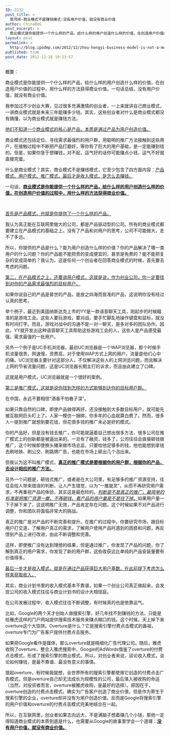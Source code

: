 ```yaml
---
ID: 2232
post_title: >
  周鸿祎-商业模式不是赚钱模式:没有用户价值，就没有商业价值
author: ChinaBUG
post_excerpt: >
  商业模式是你能提供一个什么样的产品，给什么样的用户创造什么样的价值，在创造用户价值的过程中，用什么样的方法获得商业价值。一句话总结，没有用户价值，就没有商业价值。
layout: post
permalink: >
  http://blog.ipodmp.com/2012/12/zhou-hongyi-business-model-is-not-a-model-to-make-money.html
published: true
post_date: 2012-12-26 10:23:57
---
```

概要：

商业模式是你能提供一个什么样的产品，给什么样的用户创造什么样的价值，在创造用户价值的过程中，用什么样的方法获得商业价值。一句话总结，没有用户价值，就没有商业价值。

我参加过不少创业大赛，见过很多充满激情的创业者，一上来就讲自己商业模式，一讲商业模式就是未来三年能赚多少钱。其实，这些创业者对什么是商业模式都没有搞懂，以为商业模式就是赚钱方法。

<span style="text-decoration: underline;">他们不知道一个商业模式的核心是产品，本质是通过产品为用户创造价值。</span>

商业模式还包括定位、寻找需求最强烈的用户群，用聪明的推广方法接触到这些用户，在接触过程中不断把产品打磨好，等你有了巨大的用户基础，是一定能赚到钱的。但是，如果你急于想赚钱，对不起，运气好的话你可能赚点小钱，运气不好就直接完蛋。

什么是商业模式？其实，商业模式不是赚钱模式，它至少包含了四方面内容：<span style="text-decoration: underline;">产品模式、用户模式、推广模式，最后才是收入模式，是怎么去赚钱。</span>

一句话，<strong><span style="text-decoration: underline;">商业模式是你能提供一个什么样的产品，给什么样的用户创造什么样的价值，在创造用户价值的过程中，用什么样的方法获得商业价值。</span></strong>

&nbsp;

<span style="text-decoration: underline;">首先是产品模式，也就是你提供了一个什么样的产品。</span>

我认为真正能在互联网里做大的公司，都是产品驱动型的公司。所有的商业模式都要建立在产品模式的基础之上。没有了产品和对用户的思考，公司不可能做大，走不了多远。

所以，你提供的产品是什么？能为用户创造什么样的价值？你的产品解决了哪一类用户的什么问题？你的产品能不能把贵的变成便宜的，甚至是免费的？能不能把复杂的变成简单的？我认为，这是任何一个创业者在回答商业模式的时候，首先要去考虑的问题。

<span style="text-decoration: underline;">第二，在产品模式之上，还要讲用户模式，这就是说，作为创业公司，你一定要找到对你的产品需求最强烈的目标用户。</span>

如果你说自己的产品是普世的产品，是放之四海而皆准的产品，这说明你没有经过认真的思考。

举个例子，最近到美国纳斯达克上市的YY是一款语音聊天工具，刚起步的时候瞄准的是游戏工会。这些人要玩游戏，要对战，要手忙脚乱地操作键盘和鼠标，就没有时间打字。而且，游戏对战中的沟通不是一对一聊天，是多对多的团队协作。因此，YY就开发出这种语音聊天工具帮助这些游戏工会的人，这些人是产品感受最强、需求最强的一批用户。

另外一个例子是UC手机浏览器，最初UC浏览器是一个WAP浏览器，那个时候手机流量很贵，网速慢，资费高，对于使用WAP方式上网的用户，流量是他们心中的痛。UC浏览器主要针对这部分人，不仅解决这些人的上网浏览问题，而且解决上网的节省流量问题，这是UC浏览器长期主打的诉求，而且由此建立了口碑。

这就是用户模式，UC浏览器就是一个很好的案例。

<span style="text-decoration: underline;">第三是推广模式，这就是说你找到怎样的方式能够到达你的目标用户群。</span>

在中国，永远不要相信“酒香不怕巷子深”。

如果只靠自然的口碑，即使产品做得再好，还没接触到大多数目标用户，就可能先被互联网巨头盯上了。人家一模仿一捆绑，你多年的心血就算白费了。然而，很多人一提到推广就想到要花钱，但花很多钱的推广未必是好的模式。

你的产品好，但是没有钱去推广，你可能就逼着自己想出很多方法，很多公司在推广模式上的创新都是被逼出来的。一旦有了融资，钱多了，公司往往会直接砸钱做推广，这个时候即使换头猪来做市场总监，只要给他足够多的钱，他也能想到拿钱去刷地铁、刷公交、刷路牌广告，也能在市场上砸出几个泡出来。

但我认为这不叫推广模式，<strong><span style="text-decoration: underline;">真正的推广模式是要根据你的用户群，根据你的产品，去设计相应的推广方法。</span></strong>

另外一个问题是，砸钱式推广，或者是在大公司里，有足够多的推广资源支持，往往会给人带来错误的判断，让人产生错觉，以为“一推就灵”，从而不再研究用户需求，不再重视产品的体验，其实这是最危险的。<span style="text-decoration: underline;"><em>判断是不是真正的推广，最简单的标准是把推广资源一撤，不再砸钱，看产品的用户量是不是往下掉。</em></span>如果用户量一下子掉下来了，这说明推广无效，产品肯定存在问题。这个时候如果不对产品进行调整，你和团队将面临非常大的挑战。

真正的推广是对产品的不断完善和提升。在推广的过程中，你要研究市场，跟目标用户打交道，了解用户真正的需求，了解用户使用产品时遇到的困惑和问题，再反馈到产品上进行改进，由此不断调整和完善。

这样，即使推广没有达到理想的结果，但是通过推广，你发现了产品的问题，你了解到真正的用户需求，你发现了新的用户群，这些收获远比单纯的产品安装量要有价值得多。

<span style="text-decoration: underline;">最后一步才是收入模式，就是在通过产品获得巨大用户基数，在此前提下考虑怎么样来获取收入。</span>

其实，商业计划书里的收入模式基本不靠谱，如果一个创业公司真正做起来，会发现公司的收入模式往往与商业计划书的设计大相径庭。

在公司发展过程中，收入模式往往不断调整，有时候真的也是依靠运气。

比如，Google的两个天才创始人做搜索引擎，好几年找不到赚钱的方法，只能是给雅虎这样的门户网站提供搜索技术服务来赚点糊口的钱。这个时候，天上掉下来overture这个大馅饼。Overture是什么？它是搜索引擎付费点击模式的鼻祖，overture专门为广告客户提供付费点击服务。

如果把Google看作是媒体，那么overture就是精细化广告代理公司。随后，雅虎收购了overture，整合入雅虎搜索中，Google的AdWords借鉴了overture的付费点击模式，形成了搜索引擎的商业模式。所以，对创业者来说，谈论收入模式，谈论如何赚钱，是最不靠谱、最没有意义的事情。

提起overture，有时候我就想，全世界所有的搜索引擎都使用它创造的付费点击广告模式，但是overture自己却无法成长为规模性的公司，最后落入被收购的命运（当然，对投资者而言，overture被雅虎收购，是最好的选择）。原因在于，overture创造的付费点击模式，确实为广告客户创造了商业价值，但是作为寄生于搜索引擎的企业，overture却并没有为用户创造价值。反而是Google将搜索引擎的用户价值和overture的付费点击模式完美地结合在一起。

所以，在互联网里，创业者如果志向远大，不是满脑子想着赚几个小钱，那他一定得知道商业模式的本质到底是什么，也需要从Google的故事里学会一个道理：<strong><span style="text-decoration: underline;">没有用户价值，就没有商业价值。</span></strong>